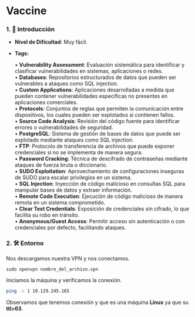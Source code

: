 # Vaccine

### 1. 📝 **Introducción**

* **Nivel de Dificultad**: Muy fácil.
*   **Tags:**&#x20;

    • **Vulnerability Assessment**: Evaluación sistemática para identificar y clasificar vulnerabilidades en sistemas, aplicaciones o redes.\
    • **Databases**: Repositorios estructurados de datos que pueden ser vulnerables a ataques como SQL injection.\
    • **Custom Applications**: Aplicaciones desarrolladas a medida que pueden contener vulnerabilidades específicas no presentes en aplicaciones comerciales.\
    • **Protocols**: Conjuntos de reglas que permiten la comunicación entre dispositivos, los cuales pueden ser explotados si contienen fallos.\
    • **Source Code Analysis**: Revisión del código fuente para identificar errores o vulnerabilidades de seguridad.\
    • **PostgreSQL**: Sistema de gestión de bases de datos que puede ser explotado mediante ataques como SQL injection.\
    • **FTP**: Protocolo de transferencia de archivos que puede exponer credenciales si no se implementa de manera segura.\
    • **Password Cracking**: Técnica de descifrado de contraseñas mediante ataques de fuerza bruta o diccionario.\
    • **SUDO Exploitation**: Aprovechamiento de configuraciones inseguras de SUDO para escalar privilegios en un sistema.\
    • **SQL Injection**: Inyección de código malicioso en consultas SQL para manipular bases de datos y extraer información.\
    • **Remote Code Execution**: Ejecución de código malicioso de manera remota en un sistema comprometido.\
    • **Clear Text Credentials**: Exposición de credenciales sin cifrado, lo que facilita su robo en tránsito.\
    • **Anonymous/Guest Access**: Permitir acceso sin autenticación o con credenciales por defecto, facilitando ataques.

### 2. 🛠️ **Entorno**

Nos descargamos nuestra VPN y nos conectamos.

```
sudo openvpn nombre_del_archivo.vpn
```

Iniciamos la máquina y verificamos la conexión.

```bash
ping -c 1 10.129.245.165
```



Observamos que tenemos conexión y que es una máquina **Linux** ya que su **ttl=63**.
